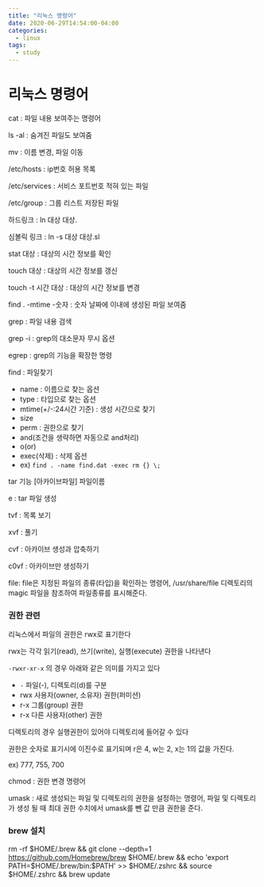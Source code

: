 ```yaml
---
title: "리눅스 명령어"
date: 2020-06-29T14:54:00-04:00
categories:
  - linux
tags:
  - study
---
```


# 리눅스 명령어

cat : 파일 내용 보여주는 명령어

ls -al : 숨겨진 파일도 보여줌

mv : 이름 변경, 파일 이동

/etc/hosts : ip번호 허용 목록

/etc/services : 서비스 포트번호 적혀 있는 파일

/etc/group : 그룹 리스트 저장된 파일

하드링크 :  ln 대상 대상.

심볼릭 링크 : ln -s 대상 대상.sl

stat 대상 : 대상의 시간 정보를 확인

touch 대상 : 대상의 시간 정보를 갱신

touch -t 시간 대상 : 대상의 시간 정보를 변경

find . -mtime -숫자 : 숫자 날짜에 이내에 생성된 파일 보여줌

grep : 파일 내용 검색

grep -i : grep의 대소문자 무시 옵션 

egrep : grep의 기능을 확장한 명령

find : 파일찾기
- name : 이름으로 찾는 옵션
- type : 타입으로 찾는 옵션
- mtime(+/-:24시간 기준) : 생성 시간으로 찾기
- size
- perm : 권한으로 찾기
- and(조건을 생략하면 자동으로 and처리)
- o(or)
- exec(삭제) : 삭제 옵션 
- ex) ``` find . -name find.dat -exec rm {} \; ```

tar 기능 [아카이브파일] 파일이름

e : tar 파일 생성

tvf : 목록 보기

xvf : 풀기

cvf : 아카이브 생성과 압축하기

c0vf : 아카이브만 생성하기

file: file은 지정된 파일의 종류(타입)을 확인하는 명령어, /usr/share/file 디렉토리의 magic 파일을 참조하여 파일종류를 표시해준다.

### 권한 관련
리눅스에서 파일의 권한은 rwx로 표기한다

rwx는 각각 읽기(read), 쓰기(write), 실행(execute) 권한을 나타낸다

``` -rwxr-xr-x ``` 의 경우 아래와 같은 의미를 가지고 있다

- ```-``` 파일(-), 디렉토리(d)를 구분
- rwx  사용자(owner, 소유자) 권한(퍼미션)
- r-x  그룹(group) 권한
- r-x  다른 사용자(other) 권한

디렉토리의 경우 실행권한이 있어야 디렉토리에 들어갈 수 있다

권한은 숫자로 표기시에 이진수로 표기되며 r은 4, w는 2, x는 1의 값을 가진다.

ex) 777, 755, 700

chmod : 권한 변경 명령어

umask : 새로 생성되는 파일 및 디렉토리의 권한을 설정하는 명령어, 파일 및 디렉토리가 생성 될 때 최대 권한 수치에서 umask를 뺀 값 만큼 권한을 준다.

### brew 설치
rm -rf $HOME/.brew && git clone --depth=1 https://github.com/Homebrew/brew $HOME/.brew && echo 'export PATH=$HOME/.brew/bin:$PATH' >> $HOME/.zshrc && source $HOME/.zshrc && brew update
